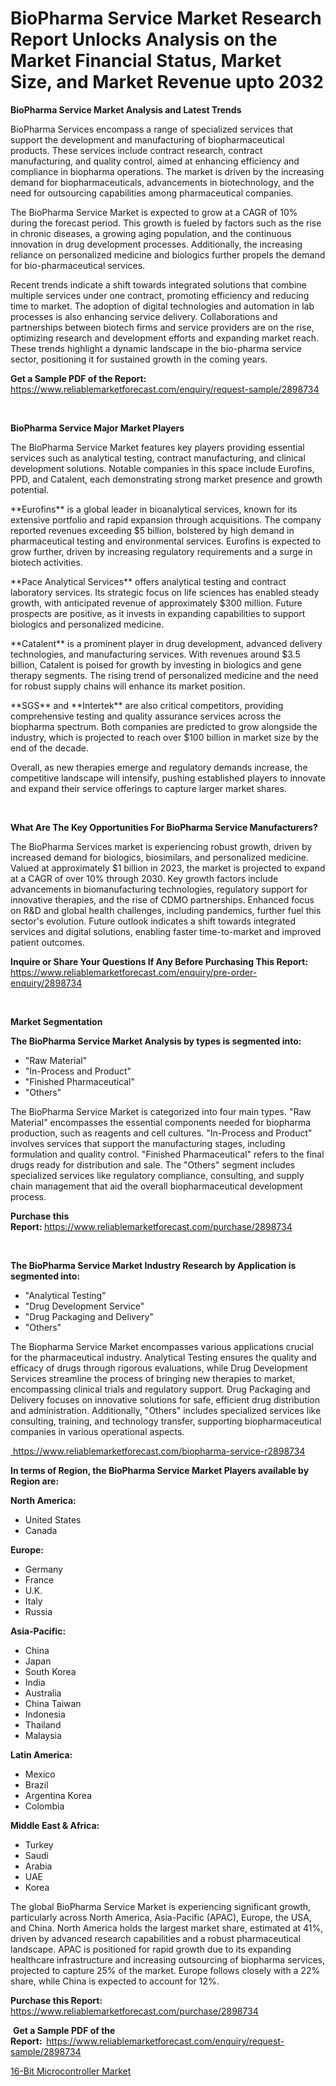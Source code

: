 <p><h1>BioPharma Service Market Research Report Unlocks Analysis on the Market Financial Status, Market Size, and Market Revenue upto 2032</h1></p><p><strong>BioPharma Service Market Analysis and Latest Trends</strong></p>
<p><p>BioPharma Services encompass a range of specialized services that support the development and manufacturing of biopharmaceutical products. These services include contract research, contract manufacturing, and quality control, aimed at enhancing efficiency and compliance in biopharma operations. The market is driven by the increasing demand for biopharmaceuticals, advancements in biotechnology, and the need for outsourcing capabilities among pharmaceutical companies.</p><p>The BioPharma Service Market is expected to grow at a CAGR of 10% during the forecast period. This growth is fueled by factors such as the rise in chronic diseases, a growing aging population, and the continuous innovation in drug development processes. Additionally, the increasing reliance on personalized medicine and biologics further propels the demand for bio-pharmaceutical services. </p><p>Recent trends indicate a shift towards integrated solutions that combine multiple services under one contract, promoting efficiency and reducing time to market. The adoption of digital technologies and automation in lab processes is also enhancing service delivery. Collaborations and partnerships between biotech firms and service providers are on the rise, optimizing research and development efforts and expanding market reach. These trends highlight a dynamic landscape in the bio-pharma service sector, positioning it for sustained growth in the coming years.</p></p>
<p><strong>Get a Sample PDF of the Report:&nbsp;</strong> <a href="https://www.reliablemarketforecast.com/enquiry/request-sample/2898734?utm_campaign=2736&utm_medium=2&utm_source=Github&utm_content=ia&utm_term=15032025&utm_id=biopharma-service">https://www.reliablemarketforecast.com/enquiry/request-sample/2898734</a></p>
<p>&nbsp;</p>
<p><strong>BioPharma Service Major Market Players</strong></p>
<p><p>The BioPharma Service Market features key players providing essential services such as analytical testing, contract manufacturing, and clinical development solutions. Notable companies in this space include Eurofins, PPD, and Catalent, each demonstrating strong market presence and growth potential.</p><p>**Eurofins** is a global leader in bioanalytical services, known for its extensive portfolio and rapid expansion through acquisitions. The company reported revenues exceeding $5 billion, bolstered by high demand in pharmaceutical testing and environmental services. Eurofins is expected to grow further, driven by increasing regulatory requirements and a surge in biotech activities.</p><p>**Pace Analytical Services** offers analytical testing and contract laboratory services. Its strategic focus on life sciences has enabled steady growth, with anticipated revenue of approximately $300 million. Future prospects are positive, as it invests in expanding capabilities to support biologics and personalized medicine.</p><p>**Catalent** is a prominent player in drug development, advanced delivery technologies, and manufacturing services. With revenues around $3.5 billion, Catalent is poised for growth by investing in biologics and gene therapy segments. The rising trend of personalized medicine and the need for robust supply chains will enhance its market position.</p><p>**SGS** and **Intertek** are also critical competitors, providing comprehensive testing and quality assurance services across the biopharma spectrum. Both companies are predicted to grow alongside the industry, which is projected to reach over $100 billion in market size by the end of the decade.</p><p>Overall, as new therapies emerge and regulatory demands increase, the competitive landscape will intensify, pushing established players to innovate and expand their service offerings to capture larger market shares.</p></p>
<p>&nbsp;</p>
<p><strong>What Are The Key Opportunities For BioPharma Service Manufacturers?</strong></p>
<p><p>The BioPharma Services market is experiencing robust growth, driven by increased demand for biologics, biosimilars, and personalized medicine. Valued at approximately $1 billion in 2023, the market is projected to expand at a CAGR of over 10% through 2030. Key growth factors include advancements in biomanufacturing technologies, regulatory support for innovative therapies, and the rise of CDMO partnerships. Enhanced focus on R&D and global health challenges, including pandemics, further fuel this sector's evolution. Future outlook indicates a shift towards integrated services and digital solutions, enabling faster time-to-market and improved patient outcomes.</p></p>
<p><strong>Inquire or Share Your Questions If Any Before Purchasing This Report:</strong> <a href="https://www.reliablemarketforecast.com/enquiry/pre-order-enquiry/2898734?utm_campaign=2736&utm_medium=2&utm_source=Github&utm_content=ia&utm_term=15032025&utm_id=biopharma-service">https://www.reliablemarketforecast.com/enquiry/pre-order-enquiry/2898734</a></p>
<p>&nbsp;</p>
<p><strong>Market Segmentation</strong></p>
<p><strong>The BioPharma Service Market Analysis by types is segmented into:</strong></p>
<p><ul><li>"Raw Material"</li><li>"In-Process and Product"</li><li>"Finished Pharmaceutical"</li><li>"Others"</li></ul></p>
<p><p>The BioPharma Service Market is categorized into four main types. "Raw Material" encompasses the essential components needed for biopharma production, such as reagents and cell cultures. "In-Process and Product" involves services that support the manufacturing stages, including formulation and quality control. "Finished Pharmaceutical" refers to the final drugs ready for distribution and sale. The "Others" segment includes specialized services like regulatory compliance, consulting, and supply chain management that aid the overall biopharmaceutical development process.</p></p>
<p><strong>Purchase this Report:&nbsp;</strong><a href="https://www.reliablemarketforecast.com/purchase/2898734?utm_campaign=2736&utm_medium=2&utm_source=Github&utm_content=ia&utm_term=15032025&utm_id=biopharma-service">https://www.reliablemarketforecast.com/purchase/2898734</a></p>
<p>&nbsp;</p>
<p><strong>The BioPharma Service Market Industry Research by Application is segmented into:</strong></p>
<p><ul><li>"Analytical Testing"</li><li>"Drug Development Service"</li><li>"Drug Packaging and Delivery"</li><li>"Others"</li></ul></p>
<p><p>The Biopharma Service Market encompasses various applications crucial for the pharmaceutical industry. Analytical Testing ensures the quality and efficacy of drugs through rigorous evaluations, while Drug Development Services streamline the process of bringing new therapies to market, encompassing clinical trials and regulatory support. Drug Packaging and Delivery focuses on innovative solutions for safe, efficient drug distribution and administration. Additionally, "Others" includes specialized services like consulting, training, and technology transfer, supporting biopharmaceutical companies in various operational aspects.</p></p>
<p><a href="https://www.reliablemarketforecast.com/biopharma-service-r2898734?utm_campaign=2736&utm_medium=2&utm_source=Github&utm_content=ia&utm_term=15032025&utm_id=biopharma-service">&nbsp;https://www.reliablemarketforecast.com/biopharma-service-r2898734</a></p>
<p><strong>In terms of Region, the BioPharma Service Market Players available by Region are:</strong></p>
<p>
    <p> <strong> North America: </strong>
        <ul>
            <li>United States</li>
            <li>Canada</li>
        </ul>
        </p> 
    <p> <strong> Europe: </strong>
        <ul>
            <li>Germany</li>
            <li>France</li>
            <li>U.K.</li>
            <li>Italy</li>
            <li>Russia</li>
        </ul>
        </p> 
    <p> <strong> Asia-Pacific: </strong>
        <ul>
            <li>China</li>
            <li>Japan</li>
            <li>South Korea</li>
            <li>India</li>
            <li>Australia</li>
            <li>China Taiwan</li>
            <li>Indonesia</li>
            <li>Thailand</li>
            <li>Malaysia</li>
        </ul>
        </p> 
    <p> <strong> Latin America: </strong>
        <ul>
            <li>Mexico</li>
            <li>Brazil</li>
            <li>Argentina Korea</li>
            <li>Colombia</li>
        </ul>
        </p> 
    <p> <strong> Middle East & Africa: </strong>
        <ul>
            <li>Turkey</li>
            <li>Saudi</li>
            <li>Arabia</li>
            <li>UAE</li>
            <li>Korea</li>
        </ul>
    </p>
    </p>
<p><p>The global BioPharma Service Market is experiencing significant growth, particularly across North America, Asia-Pacific (APAC), Europe, the USA, and China. North America holds the largest market share, estimated at 41%, driven by advanced research capabilities and a robust pharmaceutical landscape. APAC is positioned for rapid growth due to its expanding healthcare infrastructure and increasing outsourcing of biopharma services, projected to capture 25% of the market. Europe follows closely with a 22% share, while China is expected to account for 12%.</p></p>
<p><strong>Purchase this Report: </strong><a href="https://www.reliablemarketforecast.com/purchase/2898734?utm_campaign=2736&utm_medium=2&utm_source=Github&utm_content=ia&utm_term=15032025&utm_id=biopharma-service">https://www.reliablemarketforecast.com/purchase/2898734</a></p>
<p>&nbsp;<strong>Get a Sample PDF of the Report:&nbsp;&nbsp;</strong><a href="https://www.reliablemarketforecast.com/enquiry/request-sample/2898734?utm_campaign=2736&utm_medium=2&utm_source=Github&utm_content=ia&utm_term=15032025&utm_id=biopharma-service">https://www.reliablemarketforecast.com/enquiry/request-sample/2898734</a></p>
<p><strong></strong></p>
<p><p><a href="https://github.com/elitasvimal/Market-Research-Report-List-1/blob/main/16-bit-microcontroller-market.md?utm_campaign=2736&utm_medium=2&utm_source=Github&utm_content=ia&utm_term=15032025&utm_id=biopharma-service">16-Bit Microcontroller Market</a></p></p>